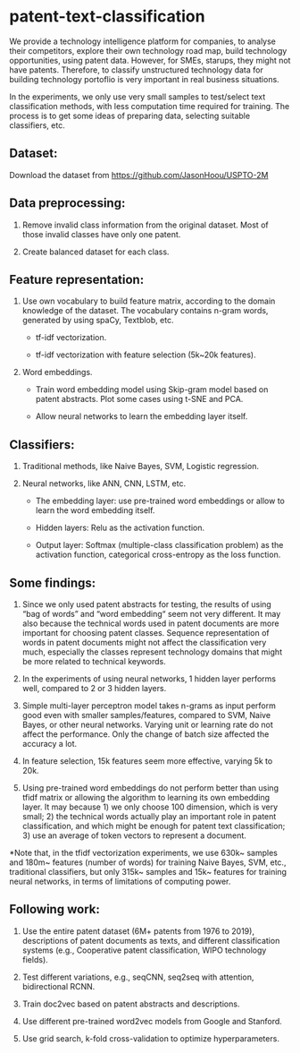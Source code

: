 # patent-text-classification

We provide a technology intelligence platform for companies, to analyse their competitors, explore their own technology road map, build technology opportunities, using patent data. However, for SMEs, starups, they might not have patents. Therefore, to classify unstructured technology data for building technology portoflio is very important in real business situations.

In the experiments, we only use very small samples to test/select text classification methods, with less computation time required for training. The process is to get some ideas of preparing data, selecting suitable classifiers, etc.

## Dataset:

Download the dataset from https://github.com/JasonHoou/USPTO-2M

## Data preprocessing: 

1. Remove invalid class information from the original dataset. Most of those invalid classes have only one patent.

2. Create balanced dataset for each class. 


## Feature representation:

1. Use own vocabulary to build feature matrix, according to the domain knowledge of the dataset. The vocabulary contains n-gram words, generated by using spaCy, Textblob, etc.

    - tf-idf vectorization.
    
    - tf-idf vectorization with feature selection (5k~20k features).
    
2. Word embeddings. 
    
    - Train word embedding model using Skip-gram model based on patent abstracts. Plot some cases using t-SNE and PCA.
    
    - Allow neural networks to learn the embedding layer itself.

## Classifiers:

1. Traditional methods, like Naive Bayes, SVM, Logistic regression.

2. Neural networks, like ANN, CNN, LSTM, etc. 
    - The embedding layer: use pre-trained word embeddings or allow to learn the word embedding itself.
    
    - Hidden layers: Relu as the activation function.
    
    - Output layer: Softmax (multiple-class classification problem) as the activation function, categorical cross-entropy as the loss function.

## Some findings:

1. Since we only used patent abstracts for testing, the results of using “bag of words” and “word embedding“ seem not very different. It may also because the technical words used in patent documents are more important for choosing patent classes. Sequence representation of words in patent documents might not affect the classification very much, especially the classes represent technology domains that might be more related to technical keywords.

2. In the experiments of using neural networks, 1 hidden layer performs well, compared to 2 or 3 hidden layers.

3. Simple multi-layer perceptron model takes n-grams as input perform good even with smaller samples/features, compared to SVM, Naive Bayes, or other neural networks. Varying unit or learning rate do not affect the performance. Only the change of batch size affected the accuracy a lot. 

4. In feature selection, 15k features seem more effective, varying 5k to 20k.

5. Using pre-trained word embeddings do not perform better than using tfidf matrix or allowing the algorithm to learning its own embedding layer. It may because 1) we only choose 100 dimension, which is very small; 2) the technical words actually play an important role in patent classification, and which might be enough for patent text classification; 3) use an average of token vectors to represent a document.

*Note that, in the tfidf vectorization experiments, we use 630k~ samples and 180m~ features (number of words) for training Naive Bayes, SVM, etc., traditional classifiers, but only 315k~ samples and 15k~ features for training neural networks, in terms of limitations of computing power.

## Following work:

1. Use the entire patent dataset (6M+ patents from 1976 to 2019), descriptions of patent documents as texts, and different classification systems (e.g., Cooperative patent classification, WIPO technology fields).

2. Test different variations, e.g., seqCNN, seq2seq with attention, bidirectional RCNN.

3. Train doc2vec based on patent abstracts and descriptions.

4. Use different pre-trained word2vec models from Google and Stanford.

5. Use grid search, k-fold cross-validation to optimize hyperparameters.

